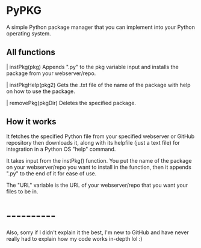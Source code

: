 # PyPKG
A simple Python package manager that you can implement into your Python operating system.

## All functions

| instPkg(pkg)
Appends ".py" to the pkg variable input and installs the package from your webserver/repo.

| instPkgHelp(pkg2)
Gets the .txt file of the name of the package with help on how to use the package.

| removePkg(pkgDir)
Deletes the specified package.

## How it works

It fetches the specified Python file from your specified webserver or GitHub repository then downloads it, along with its helpfile (just a text file) for integration in a Python OS "help" command.

It takes input from the instPkg() function. You put the name of the package on your webserver/repo you want to install in the function, then it appends ".py" to the end of it for ease of use.

The "URL" variable is the URL of your webserver/repo that you want your files to be in.

# ----------

Also, sorry if I didn't explain it the best, I'm new to GitHub and have never really had to explain how my code works in-depth lol :)
